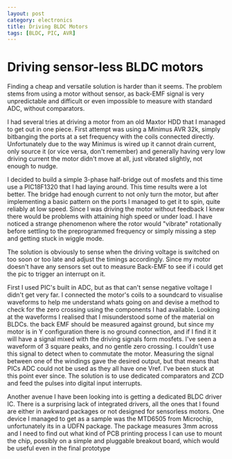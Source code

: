 ```yaml
---
layout: post
category: electronics
title: Driving BLDC Motors
tags: [BLDC, PIC, AVR]
---
```


Driving sensor-less BLDC motors
===============================

Finding a cheap and versatile solution is harder than it seems. The problem stems from using a motor without sensor, as back-EMF signal is very unpredictable and difficult or even impossible to measure with standard ADC, without comparators.

I had several tries at driving a motor from an old Maxtor HDD that I managed to get out in one piece. First attempt was using a Minimus AVR 32k, simply bitbanging the ports at a set frequency with the coils connected directly. Unfortunately due to the way Minimus is wired up it cannot drain current, only source it (or vice versa, don't remember) and generally having very low driving current the motor didn't move at all, just vibrated slightly, not enough to nudge.

I decided to build a simple 3-phase half-bridge out of mosfets and this time use a PIC18F1320 that I had laying around. This time results were a lot better. The bridge had enough current to not only turn the motor, but after implementing a basic pattern on the ports I managed to get it to spin, quite reliably at low speed. Since I was driving the motor without feedback I knew there would be problems with attaining high speed or under load. I have noticed a strange phenomenon where the rotor would "vibrate" rotationally before settling to the preprogrammed frequency or simply missing a step and getting stuck in wiggle mode.

The solution is obviously to sense when the driving voltage is switched on too soon or too late and adjust the timings accordingly. Since my motor doesn't have any sensors set out to measure Back-EMF to see if i could get the pic to trigger an interrupt on it.

First I used PIC's built in ADC, but as that can't sense negative voltage I didn't get very far. I connected the motor's coils to a soundcard to visualise waveforms to help me understand whats going on and devise a method to check for the zero crossing using the components I had available. Looking at the waveforms I realised that I misunderstood some of the material on BLDCs. the back EMF should be measured against ground, but since my motor is in Y configuration there is no ground connection, and if I find it it will have a signal mixed with the driving signals form mosfets. I've seen a waveform of 3 square peaks, and no gentle zero crossing. I couldn't use this signal to detect when to commutate the motor. Measuring the signal between one of the windings gave the desired output, but that means that PICs ADC could not be used as they all have one Vref. I've been stuck at this point ever since. The solution is to use dedicated comparators and ZCD and feed the pulses into digital input interrupts.

Another avenue I have been looking into is getting a dedicated BLDC driver IC. There is a surprising lack of integrated drivers, all the ones that I found are either in awkward packages or not designed for sensorless motors. One device I managed to get as a sample was the MTD6505 from Microchip, unfortunately its in a UDFN package. The package measures 3mm across and I need to find out what kind of PCB printing process I can use to mount the chip, possibly on a simple and pluggable breakout board, which would be useful even in the final prototype
